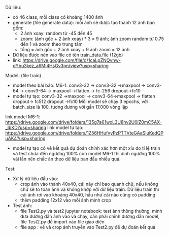 Dữ liệu:
  - có 46 class,  mỗi class có khoảng 1400 ảnh
  - generate (file generate data): mỗi ảnh sẽ được tạo thành 12 ảnh bao gồm: 
    + 2 ảnh xoay: random từ -45 đến 45
    + zoom:  (ảnh gốc + 2 ảnh xoay) * 3 = 9 ảnh; ảnh zoom random từ 0.75 đến 1 và zoom theo trung tâm
    + tổng = ảnh gốc + 2 ảnh xoay + 9 ảnh zoom = 12 ảnh
  - Dữ liệu được nén vào file có tên train_data.file (12gb)
  - link: https://drive.google.com/file/d/1caLpZNQvhw-dYbu3kez_a6Mi4HsGv3nn/view?usp=sharing
  
Model: (file train)
  - model theo bài báo: M6-1: conv3-32 -> conv3-32 ->maxpool -> conv3-64 -> conv3-64 -> maxpool ->flatten -> fc-256 dropout->fc10
  - model tự tạo:  conv3-32 ->maxpool -> conv3-64->maxpool -> flatten dropout-> fc512 dropout  ->fc10
  Mỗi model sẽ chạy 3 epochs, với batch_size là 100, tương đương với gần 17.000 vòng lặp
  
  link model M6-1: https://drive.google.com/drive/folders/135g7a61wxL3U8hv2U0iZ0mC5AX-_IbKD?usp=sharing
  link model tự tạo: https://drive.google.com/drive/folders/1Z56HHufvyPzPTTVteGAaSIuKedQPuAK4?usp=sharing
  
  - model tự tạo có vẻ kết quả dự đoán chính xác hơn một xíu do tỉ lệ train và test chưa đến ngưỡng 100% còn model M6-1 thì dính ngưỡng 100% vài lần nên chắc ăn theo dữ liệu ban đầu nhiều quá.
  
Test: 
  - Xử lý dữ liệu đầu vào:
    + crop ảnh vào thành 40x40, cái này chỉ bao quanh chữ, nếu không chữ sẽ to toàn ảnh và không khớp với dữ liệu train. Dữ liệu train thì cái ảnh rơi vào khoảng 40x40, hầu như cái nào cũng có padding 
    + thêm padding 12x12 vào mỗi ảnh mình crop
 - Test ảnh:
    + file Test2.py và test2 jupyter notebook: test ảnh thông thường, mình đưa đường dẫn ảnh vào và chạy, cần phải chỉnh đường dẫn model, file Test2.py để import vào file giao diện
    + file app : vẽ và crop ảnh truyền vào Test2.py để dự đoán kết quả
